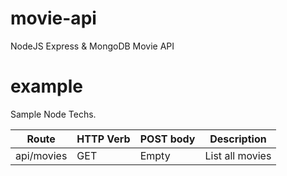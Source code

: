 # movie-api
NodeJS Express &amp; MongoDB Movie API

# example
Sample Node Techs.

Route | HTTP Verb | POST body | Description
--- | --- | --- |---
api/movies | GET | Empty | List all movies